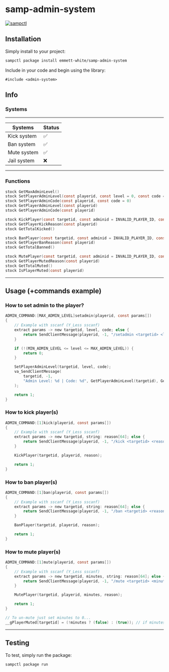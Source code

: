 # samp-admin-system

[![sampctl](https://img.shields.io/badge/sampctl-samp--admin--system-2f2f2f.svg?style=for-the-badge)](https://github.com/emmett-white/samp-admin-system)

## Installation

Simply install to your project:

```bash
sampctl package install emmett-white/samp-admin-system
```

Include in your code and begin using the library:

```pawn
#include <admin-system>
```

## Info

### Systems
---
| Systems | Status |
|--|--|
| Kick system | ✅ |
| Ban system | ✅ |
| Mute system | ✅ |
| Jail system | ❌ |
---

### Functions
```c
stock GetMaxAdminLevel()
stock SetPlayerAdminLevel(const playerid, const level = 0, const code = 0)
stock SetPlayerAdminCode(const playerid, const code = 0)
stock GetPlayerAdminLevel(const playerid)
stock GetPlayerAdminCode(const playerid)

stock KickPlayer(const targetid, const adminid = INVALID_PLAYER_ID, const string: reason[] = "N/A")
stock GetPlayerKickReason(const playerid)
stock GetTotalKicked()

stock BanPlayer(const targetid, const adminid = INVALID_PLAYER_ID, const string: reason[] = "N/A")
stock GetPlayerBanReason(const playerid)
stock GetTotalBanned()

stock MutePlayer(const targetid, const adminid = INVALID_PLAYER_ID, const minutes = 0, const string: reason[] = "N/A")
stock GetPlayerMutedReason(const playerid)
stock GetTotalMuted()
stock IsPlayerMuted(const playerid)
```
---

## Usage (+commands example)
### How to set admin to the player?
```c
ADMIN_COMMAND:[MAX_ADMIN_LEVEL]setadmin(playerid, const params[])
{
    // Example with sscanf (Y_Less sscanf)
    extract params -> new targetid, level, code; else {
        return SendClientMessage(playerid, -1, "/setadmin <targetid> <level> <code>");
    }

    if (!(MIN_ADMIN_LEVEL <= level <= MAX_ADMIN_LEVEL)) {
        return 0;
    }

    SetPlayerAdminLevel(targetid, level, code);
    va_SendClientMessage(
        targetid, -1,
        "Admin Level: %d | Code: %d", GetPlayerAdminLevel(targetid), GetPlayerAdminCode(targetid)
    );

    return 1;
}
```
### How to kick player(s)
```c
ADMIN_COMMAND:[1]kick(playerid, const params[])
{
    // Example with sscanf (Y_Less sscanf)
    extract params -> new targetid, string: reason[64]; else {
        return SendClientMessage(playerid, -1, "/kick <targetid> <reason>");
    }

    KickPlayer(targetid, playerid, reason);

    return 1;
}
```
### How to ban player(s)
```c
ADMIN_COMMAND:[1]ban(playerid, const params[])
{
    // Example with sscanf (Y_Less sscanf)
    extract params -> new targetid, string: reason[64]; else {
        return SendClientMessage(playerid, -1, "/ban <targetid> <reason>");
    }

    BanPlayer(targetid, playerid, reason);

    return 1;
}
```

### How to mute player(s)
```c
ADMIN_COMMAND:[1]mute(playerid, const params[])
{
    // Example with sscanf (Y_Less sscanf)
    extract params -> new targetid, minutes, string: reason[64]; else {
        return SendClientMessage(playerid, -1, "/mute <targetid> <minutes> <reason>");
    }

    MutePlayer(targetid, playerid, minutes, reason);

    return 1;
}

// To un-mute just set minutes to 0...
__gPlayerMuted[targetid] = (!minutes ? (false) : (true)); // if minutes = 0 the player will not be muted..
```
---

## Testing

To test, simply run the package:

```bash
sampctl package run
```